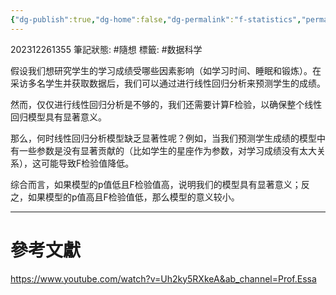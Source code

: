 ```yaml
---
{"dg-publish":true,"dg-home":false,"dg-permalink":"f-statistics","permalink":"/f-statistics/","dgPassFrontmatter":true}
---
```


202312261355
筆記狀態: #隨想
標籤: #数据科学

假设我们想研究学生的学习成绩受哪些因素影响（如学习时间、睡眠和锻炼）。在采访多名学生并获取数据后，我们可以通过进行线性回归分析来预测学生的成绩。

然而，仅仅进行线性回归分析是不够的，我们还需要计算F检验，以确保整个线性回归模型具有显著意义。

那么，何时线性回归分析模型缺乏显著性呢？例如，当我们预测学生成绩的模型中有一些参数是没有显著贡献的（比如学生的星座作为参数，对学习成绩没有太大关系），这可能导致F检验值降低。

综合而言，如果模型的p值低且F检验值高，说明我们的模型具有显著意义；反之，如果模型的p值高且F检验值低，那么模型的意义较小。

---
# 參考文獻

https://www.youtube.com/watch?v=Uh2ky5RXkeA&ab_channel=Prof.Essa
